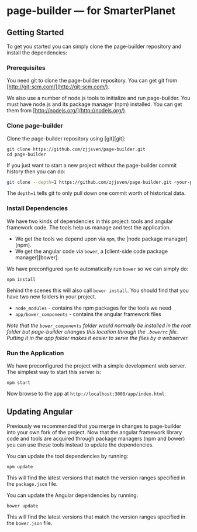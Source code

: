 # page-builder — for SmarterPlanet

## Getting Started

To get you started you can simply clone the page-builder repository and install the dependencies:

### Prerequisites

You need git to clone the page-builder repository. You can get git from
[http://git-scm.com/](http://git-scm.com/).

We also use a number of node.js tools to initialize and run page-builder. You must have node.js and
its package manager (npm) installed.  You can get them from [http://nodejs.org/](http://nodejs.org/).

### Clone page-builder

Clone the page-builder repository using [git][git]:

```
git clone https://github.com/zjjsven/page-builder.git
cd page-builder
```

If you just want to start a new project without the page-builder commit history then you can do:

```bash
git clone --depth=1 https://github.com/zjjsven/page-builder.git <your-project-name>
```

The `depth=1` tells git to only pull down one commit worth of historical data.

### Install Dependencies

We have two kinds of dependencies in this project: tools and angular framework code.  The tools help
us manage and test the application.

* We get the tools we depend upon via `npm`, the [node package manager][npm].
* We get the angular code via `bower`, a [client-side code package manager][bower].

We have preconfigured `npm` to automatically run `bower` so we can simply do:

```
npm install
```

Behind the scenes this will also call `bower install`.  You should find that you have two new
folders in your project.

* `node_modules` - contains the npm packages for the tools we need
* `app/bower_components` - contains the angular framework files

*Note that the `bower_components` folder would normally be installed in the root folder but
page-builder changes this location through the `.bowerrc` file.  Putting it in the app folder makes
it easier to serve the files by a webserver.*

### Run the Application

We have preconfigured the project with a simple development web server.  The simplest way to start
this server is:

```
npm start
```

Now browse to the app at `http://localhost:3000/app/index.html`.


## Updating Angular

Previously we recommended that you merge in changes to page-builder into your own fork of the project.
Now that the angular framework library code and tools are acquired through package managers (npm and
bower) you can use these tools instead to update the dependencies.

You can update the tool dependencies by running:

```
npm update
```

This will find the latest versions that match the version ranges specified in the `package.json` file.

You can update the Angular dependencies by running:

```
bower update
```

This will find the latest versions that match the version ranges specified in the `bower.json` file.
